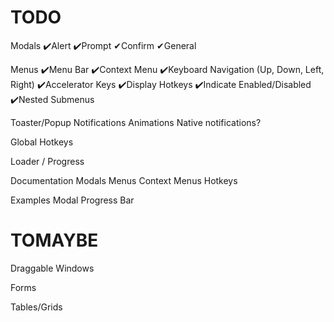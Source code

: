 TODO
====

Modals
  ✔️Alert
  ✔️Prompt
  ✔Confirm
  ✔General

Menus
  ✔️Menu Bar
  ✔️Context Menu
  ✔️Keyboard Navigation (Up, Down, Left, Right)
  ✔️Accelerator Keys
  ✔️Display Hotkeys
  ✔️Indicate Enabled/Disabled
  ✔️Nested Submenus

Toaster/Popup Notifications
  Animations
  Native notifications?

Global Hotkeys

Loader / Progress

Documentation
  Modals
  Menus
  Context Menus
  Hotkeys

Examples
  Modal Progress Bar

TOMAYBE
=======

Draggable Windows

Forms

Tables/Grids
